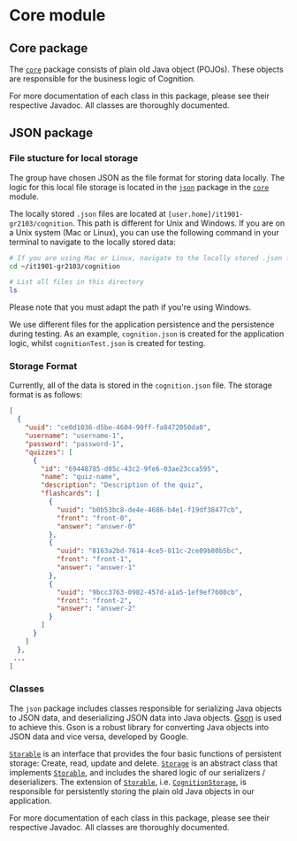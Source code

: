 # Core module

## Core package

The [`core`](src/main/java/core) package consists of plain old Java object (POJOs). These objects are responsible for
the business logic of Cognition.

For more documentation of each class in this package, please see their respective Javadoc. All classes are thoroughly
documented.

## JSON package

### File stucture for local storage

The group have chosen JSON as the file format for storing data locally. The logic for this local file storage is located
in the [`json`](src/main/java/json) package in the [`core`](src/main/java/core) module.

The locally stored `.json` files are located at `[user.home]/it1901-gr2103/cognition`. This path is different for Unix
and Windows. If you are on a Unix system (Mac or Linux), you can use the following command in your terminal to navigate
to the locally stored data:

```sh
# If you are using Mac or Linux, navigate to the locally stored .json files
cd ~/it1901-gr2103/cognition

# List all files in this directory
ls
```

Please note that you must adapt the path if you're using Windows.

We use different files for the application persistence and the persistence during testing. As an example, `cognition.json` is created for the application logic, whilst `cognitionTest.json` is created for testing.

### Storage Format

Currently, all of the data is stored in the `cognition.json` file. The storage format is as follows:

```json
[
  {
    "uuid": "ce0d1036-d5be-4604-90ff-fa8472050da0",
    "username": "username-1",
    "password": "password-1",
    "quizzes": [
      {
        "id": "69448785-d05c-43c2-9fe6-03ae23cca595",
        "name": "quiz-name",
        "description": "Description of the quiz",
        "flashcards": [
          {
            "uuid": "b0b53bc8-de4e-4686-b4e1-f19df38477cb",
            "front": "front-0",
            "answer": "answer-0"
          },
          {
            "uuid": "8163a2bd-7614-4ce5-811c-2ce09b80b5bc",
            "front": "front-1",
            "answer": "answer-1"
          },
          {
            "uuid": "9bcc3763-0982-457d-a1a5-1ef9ef7608cb",
            "front": "front-2",
            "answer": "answer-2"
          }
        ]
      }
    ]
  },
 ...
]
```

### Classes

The `json` package includes classes responsible for serializing Java objects to JSON data, and deserializing JSON data
into Java objects. [Gson](https://github.com/google/gson) is used to achieve this. Gson is a robust library for
converting Java objects into JSON data and vice versa, developed by Google.

[`Storable`](src/main/java/json/Storable.java) is an interface that provides the four basic functions of persistent
storage: Create, read, update and delete. [`Storage`](src/main/java/json/Storage.java) is an abstract class that
implements [`Storable`](src/main/java/json/Storable.java), and includes the shared logic of our serializers /
deserializers. The extension of [`Storable`](src/main/java/json/Storable.java),
i.e. [`CognitionStorage`](src/main/java/json/CognitionStorage.java), is
responsible for persistently storing the plain old Java objects in our application.

For more documentation of each class in this package, please see their respective Javadoc. All classes are thoroughly
documented.
